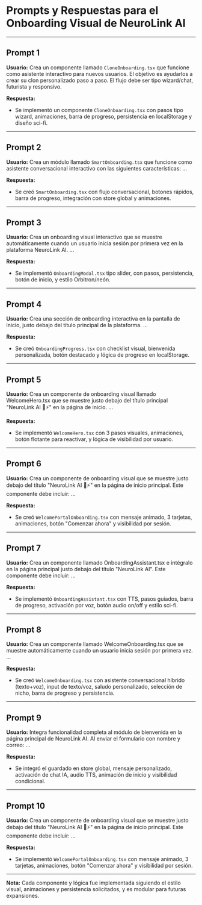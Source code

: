 # Prompts y Respuestas para el Onboarding Visual de NeuroLink AI

---

## Prompt 1
**Usuario:**
Crea un componente llamado `CloneOnboarding.tsx` que funcione como asistente interactivo para nuevos usuarios. El objetivo es ayudarlos a crear su clon personalizado paso a paso. El flujo debe ser tipo wizard/chat, futurista y responsivo.

**Respuesta:**
- Se implementó un componente `CloneOnboarding.tsx` con pasos tipo wizard, animaciones, barra de progreso, persistencia en localStorage y diseño sci-fi.

---

## Prompt 2
**Usuario:**
Crea un módulo llamado `SmartOnboarding.tsx` que funcione como asistente conversacional interactivo con las siguientes características: ...

**Respuesta:**
- Se creó `SmartOnboarding.tsx` con flujo conversacional, botones rápidos, barra de progreso, integración con store global y animaciones.

---

## Prompt 3
**Usuario:**
Crea un onboarding visual interactivo que se muestre automáticamente cuando un usuario inicia sesión por primera vez en la plataforma NeuroLink AI. ...

**Respuesta:**
- Se implementó `OnboardingModal.tsx` tipo slider, con pasos, persistencia, botón de inicio, y estilo Orbitron/neón.

---

## Prompt 4
**Usuario:**
Crea una sección de onboarding interactiva en la pantalla de inicio, justo debajo del título principal de la plataforma. ...

**Respuesta:**
- Se creó `OnboardingProgress.tsx` con checklist visual, bienvenida personalizada, botón destacado y lógica de progreso en localStorage.

---

## Prompt 5
**Usuario:**
Crea un componente de onboarding visual llamado WelcomeHero.tsx que se muestre justo debajo del título principal "NeuroLink AI 🧠⚡" en la página de inicio. ...

**Respuesta:**
- Se implementó `WelcomeHero.tsx` con 3 pasos visuales, animaciones, botón flotante para reactivar, y lógica de visibilidad por usuario.

---

## Prompt 6
**Usuario:**
Crea un componente de onboarding visual que se muestre justo debajo del título "NeuroLink AI 🧠⚡" en la página de inicio principal. Este componente debe incluir: ...

**Respuesta:**
- Se creó `WelcomePortalOnboarding.tsx` con mensaje animado, 3 tarjetas, animaciones, botón "Comenzar ahora" y visibilidad por sesión.

---

## Prompt 7
**Usuario:**
Crea un componente llamado OnboardingAssistant.tsx e intégralo en la página principal justo debajo del título "NeuroLink AI". Este componente debe incluir: ...

**Respuesta:**
- Se implementó `OnboardingAssistant.tsx` con TTS, pasos guiados, barra de progreso, activación por voz, botón audio on/off y estilo sci-fi.

---

## Prompt 8
**Usuario:**
Crea un componente llamado WelcomeOnboarding.tsx que se muestre automáticamente cuando un usuario inicia sesión por primera vez. ...

**Respuesta:**
- Se creó `WelcomeOnboarding.tsx` con asistente conversacional híbrido (texto+voz), input de texto/voz, saludo personalizado, selección de nicho, barra de progreso y persistencia.

---

## Prompt 9
**Usuario:**
Integra funcionalidad completa al módulo de bienvenida en la página principal de NeuroLink AI. Al enviar el formulario con nombre y correo: ...

**Respuesta:**
- Se integró el guardado en store global, mensaje personalizado, activación de chat IA, audio TTS, animación de inicio y visibilidad condicional.

---

## Prompt 10
**Usuario:**
Crea un componente de onboarding visual que se muestre justo debajo del título "NeuroLink AI 🧠⚡" en la página de inicio principal. Este componente debe incluir: ...

**Respuesta:**
- Se implementó `WelcomePortalOnboarding.tsx` con mensaje animado, 3 tarjetas, animaciones, botón "Comenzar ahora" y visibilidad por sesión.

---

**Nota:** Cada componente y lógica fue implementada siguiendo el estilo visual, animaciones y persistencia solicitados, y es modular para futuras expansiones. 